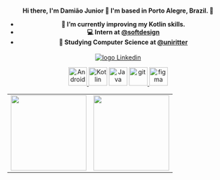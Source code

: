  <h4 align="center"> 
  Hi there, I'm Damião Junior 👋
  I'm based in Porto Alegre, Brazil. 📍

   - 🌱 I’m currently improving my Kotlin skills.
   - 💻 Intern at [@softdesign](https://www.instagram.com/softdesignbrasil/)
   - 📕 Studying Computer Science at [@uniritter](https://www.uniritter.edu.br/)
 </h1>

<p align="center">
  <a href="https://www.linkedin.com/in/damiaojuniordev/">
    <img alt="logo Linkedin" src="https://img.shields.io/badge/linkedin-%230077B5.svg?&style=for-the-badge&logo=linkedin&logoColor=white/">
   </a>
</p>

<p align="center">
<a href="https://developer.android.com" target="_blank"> <img alt="Android" height ="42px" src="https://raw.githubusercontent.com/rahul-jha98/github_readme_icons/main/language_and_tools/square/android/android.svg"> </a>
<a href="https://kotlinlang.org" target="_blank"><img alt="Kotlin" height ="42px" src="https://raw.githubusercontent.com/rahul-jha98/github_readme_icons/main/language_and_tools/square/kotlin/kotlin.svg"></a>
<a href="https://www.java.com" target="_blank"><img alt="Java" height ="42px" src="https://raw.githubusercontent.com/rahul-jha98/github_readme_icons/main/language_and_tools/square/java/java.svg"></a>
<a href="https://git-scm.com/" target="_blank"> <img src="https://raw.githubusercontent.com/rahul-jha98/github_readme_icons/main/language_and_tools/square/git-scm/git-scm.svg" alt="git" height='42px'/> </a>
<a href="https://www.figma.com/" target="_blank"> <img src="https://raw.githubusercontent.com/rahul-jha98/github_readme_icons/main/language_and_tools/square/figma/figma.svg" alt="figma" height='42px'/> </a>
</p>
  
<table align="center">
  <row>
    <td>
     <!-- Card -->
      <img height='172' src='https://github-readme-stats.vercel.app/api?username=ajdamiao&show_icons=true&theme=react'>
    </td>
    <td>
      <img height='172' src='https://github-readme-stats.vercel.app/api/top-langs/?username=ajdamiao&layout=compact&theme=react'>
    </td>
  </row>  
</table> 
